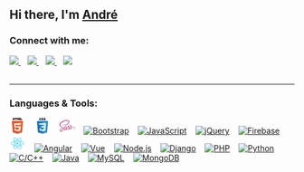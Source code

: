 ## Hi there, I'm [André][website]

### Connect with me:

<a href="https://andrevital.com/" target="_blank">
    <img alt"andrevital.com" width="25px" src="https://www.andrevital.com/images/logo_contained_negative.svg">
</a>
&nbsp;&nbsp;
<a href="https://linkedin.com/in/andrevitalb/" target="_blank">
    <img alt"André Vital | LinkedIn" width="25px" src="https://image.flaticon.com/icons/svg/1409/1409945.svg">
</a>
&nbsp;&nbsp;
<a href="https://twitter.com/andrevitalb" target="_blank">
    <img alt"André Vital | Twitter" width="25px" src="https://image.flaticon.com/icons/svg/1409/1409937.svg">
</a>
&nbsp;&nbsp;
<a href="https://instagram.com/im_andrevital" target="_blank">
    <img alt"André Vital | Instagram" width="25px" src="https://image.flaticon.com/icons/svg/1409/1409946.svg">
</a>

<br/>
<br/>

___
### Languages & Tools:

[<img alt="HTML5" width="28px" src="https://raw.githubusercontent.com/github/explore/80688e429a7d4ef2fca1e82350fe8e3517d3494d/topics/html/html.png" />](#)
&nbsp;&nbsp;
[<img alt="CSS3" width="28px" src="https://raw.githubusercontent.com/github/explore/80688e429a7d4ef2fca1e82350fe8e3517d3494d/topics/css/css.png" />](#)
&nbsp;&nbsp;
[<img alt="Sass" width="28px" src="https://raw.githubusercontent.com/github/explore/80688e429a7d4ef2fca1e82350fe8e3517d3494d/topics/sass/sass.png" />](#)
&nbsp;&nbsp;
[<img alt="Bootstrap" width="28px" src="https://seeklogo.com/images/B/bootstrap-logo-3C30FB2A16-seeklogo.com.png" />](#)
&nbsp;&nbsp;
[<img alt="JavaScript" width="28px" src="https://seeklogo.com/images/J/javascript-js-logo-2949701702-seeklogo.com.png" />](#)
&nbsp;&nbsp;
[<img alt="jQuery" height="28px" src="https://seeklogo.com/images/J/jquery-logo-BD35C03823-seeklogo.com.png" />](#)
&nbsp;&nbsp;
[<img alt="Firebase" width="22px" src="https://seeklogo.com/images/F/firebase-logo-402F407EE0-seeklogo.com.png" />](#)
&nbsp;&nbsp;
[<img alt="React" width="28px" src="https://raw.githubusercontent.com/github/explore/80688e429a7d4ef2fca1e82350fe8e3517d3494d/topics/react/react.png" />](#)
&nbsp;&nbsp;
[<img alt="Angular" width="28px" src="https://seeklogo.com/images/A/angular-logo-B76B1CDE98-seeklogo.com.png" />](#)
&nbsp;&nbsp;
[<img alt="Vue" width="28px" src="https://seeklogo.com/images/V/vuejs-logo-17D586B587-seeklogo.com.png" />](#)
&nbsp;&nbsp;
[<img alt="Node.js" width="25px" src="https://seeklogo.com/images/N/nodejs-logo-FBE122E377-seeklogo.com.png" />](#)
&nbsp;&nbsp;
[<img alt="Django" width="22px" src="https://seeklogo.com/images/D/django-logo-F46C1DD95E-seeklogo.com.png" />](#)
&nbsp;&nbsp;
[<img alt="PHP" height="28px" src="https://seeklogo.com/images/P/PHP-logo-0B2FDC4529-seeklogo.com.png" />](#)
&nbsp;&nbsp;
[<img alt="Python" width="28px" src="https://seeklogo.com/images/P/python-logo-A32636CAA3-seeklogo.com.png">](#)
&nbsp;&nbsp;
[<img alt="C/C++" width="28px" src="https://seeklogo.com/images/C/c-logo-43CE78FF9C-seeklogo.com.png">](#)
&nbsp;&nbsp;
[<img alt="Java" width="28px" src="https://seeklogo.com/images/J/java-logo-7F8B35BAB3-seeklogo.com.png">](#)
&nbsp;&nbsp;
[<img alt="MySQL" height="33px" src="https://seeklogo.com/images/M/MySQL-logo-F6FF285A58-seeklogo.com.png">](#)
&nbsp;&nbsp;
[<img alt="MongoDB" height="33px" src="https://seeklogo.com/images/M/mongodb-logo-427DDF8FDE-seeklogo.com.png">](#)
&nbsp;&nbsp;

[website]: https://andrevital.com/